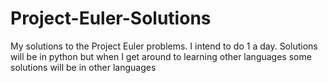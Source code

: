 # Project-Euler-Solutions

My solutions to the Project Euler problems. I intend to do 1 a day.
Solutions will be in python but when I get around to learning other languages some solutions will be in other languages
